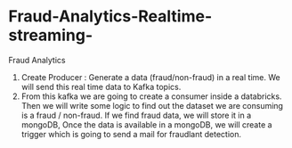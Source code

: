 # Fraud-Analytics-Realtime-streaming-

Fraud Analytics

1) Create Producer : Generate a data (fraud/non-fraud) in a real time. We will send this real time data to Kafka topics.
2) From this kafka we are going to create a consumer inside a databricks.
Then we will write some logic to find out the dataset we are consuming is a fraud / non-fraud.
If we find fraud data, we will store it in a mongoDB,
Once the data is available in a mongoDB, we will create a trigger which is going to send a mail for fraudlant detection.
